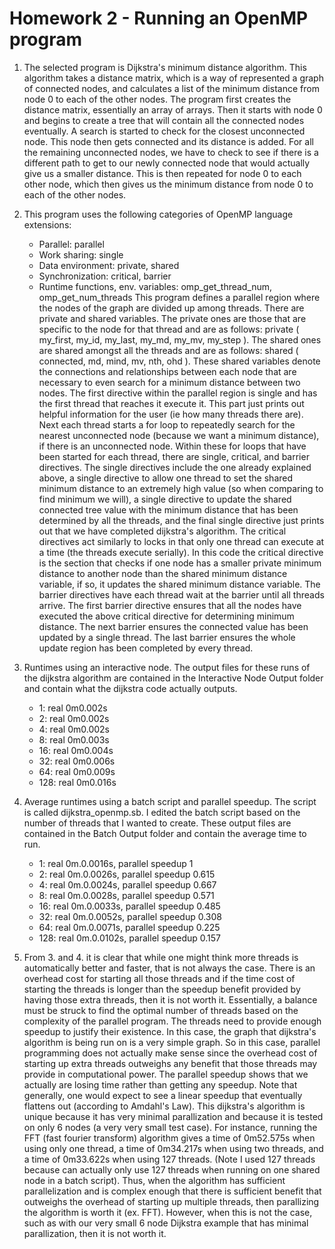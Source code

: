 # Homework 2 - Running an OpenMP program

1. The selected program is Dijkstra's minimum distance algorithm. This algorithm takes a distance matrix, which is a way of represented a graph of connected nodes, and calculates a list of the minimum distance from node 0 to each of the other nodes.
The program first creates the distance matrix, essentially an array of arrays.
Then it starts with node 0 and begins to create a tree that will contain all the connected nodes eventually. A search is started to check for the closest unconnected node. This node then gets connected and its distance is added. For all the remaining unconnected nodes, we have to check to see if there is a different path to get to our newly connected node that would actually give us a smaller distance. This is then repeated for node 0 to each other node, which then gives us the minimum distance from node 0 to each of the other nodes.

2. This program uses the following categories of OpenMP language extensions:
    - Parallel: parallel
    - Work sharing: single
    - Data environment: private, shared
    - Synchronization: critical, barrier
    - Runtime functions, env. variables: omp_get_thread_num, omp_get_num_threads
This program defines a parallel region where the nodes of the graph are divided up among threads. 
There are private and shared variables. The private ones are those that are specific to the node for that thread and are as follows: private ( my_first, my_id, my_last, my_md, my_mv, my_step ). The shared ones are shared amongst all the threads and are as follows: shared ( connected, md, mind, mv, nth, ohd ). These shared variables denote the connections and relationships between each node that are necessary to even search for a minimum distance between two nodes.
The first directive within the parallel region is single and has the first thread that reaches it execute it. This part just prints out helpful information for the user (ie how many threads there are).
Next each thread starts a for loop to repeatedly search for the nearest unconnected node (because we want a minimum distance), if there is an unconnected node. 
Within these for loops that have been started for each thread, there are single, critical, and barrier directives.
The single directives include the one already explained above, a single directive to allow one thread to set the shared minimum distance to an extremely high value (so when comparing to find minimum we will), a single directive to update the shared connected tree value with the minimum distance that has been determined by all the threads, and the final single directive just prints out that we have completed dijkstra's algorithm.
The critical directives act similarly to locks in that only one thread can execute at a time (the threads execute serially). In this code the critical directive is the section that checks if one node has a smaller private minimum distance to another node than the shared minimum distance variable, if so, it updates the shared minimum distance variable.
The barrier directives have each thread wait at the barrier until all threads arrive. The first barrier directive ensures that all the nodes have executed the above critical directive for determining minimum distance. The next barrier ensures the connected value has been updated by a single thread. The last barrier ensures the whole update region has been completed by every thread.

3. Runtimes using an interactive node. The output files for these runs of the dijkstra algorithm are contained in the Interactive Node Output folder and contain what the dijkstra code actually outputs.
    - 1: real	0m0.002s
    - 2: real	0m0.002s
    - 4: real	0m0.002s
    - 8: real	0m0.003s
    - 16: real	0m0.004s
    - 32: real	0m0.006s
    - 64: real	0m0.009s
    - 128: real	0m0.016s

4. Average runtimes using a batch script and parallel speedup. The script is called dijkstra_openmp.sb. I edited the batch script based on the number of threads that I wanted to create. These output files are contained in the Batch Output folder and contain the average time to run.
    - 1: real 0m.0.0016s, parallel speedup 1
    - 2: real 0m.0.0026s, parallel speedup 0.615
    - 4: real 0m.0.0024s, parallel speedup 0.667
    - 8: real 0m.0.0028s, parallel speedup 0.571
    - 16: real 0m.0.0033s, parallel speedup 0.485
    - 32: real 0m.0.0052s, parallel speedup 0.308
    - 64: real 0m.0.0071s, parallel speedup 0.225
    - 128: real 0m.0.0102s, parallel speedup 0.157
5. From 3. and 4. it is clear that while one might think more threads is automatically better and faster, that is not always the case. There is an overhead cost for starting all those threads and if the time cost of starting the threads is longer than the speedup benefit provided by having those extra threads, then it is not worth it. Essentially, a balance must be struck to find the optimal number of threads based on the complexity of the parallel program. The threads need to provide enough speedup to justify their existence. In this case, the graph that dijkstra's algorithm is being run on is a very simple graph. So in this case, parallel programming does not actually make sense since the overhead cost of starting up extra threads outweighs any benefit that those threads may provide in computational power. The parallel speedup shows that we actually are losing time rather than getting any speedup.
Note that generally, one would expect to see a linear speedup that eventually flattens out (according to Amdahl's Law). This dijkstra's algorithm is unique because it has very minimal parallization and because it is tested on only 6 nodes (a very very small test case).
For instance, running the FFT (fast fourier transform) algorithm gives a time of 0m52.575s when using only one thread, a time of 0m34.217s when using two threads, and a time of 0m33.622s when using 127 threads. (Note I used 127 threads because can actually only use 127 threads when running on one shared node in a batch script). Thus, when the algorithm has sufficient parallelization and is complex enough that there is sufficient benefit that outweighs the overhead of starting up multiple threads, then parallizing the algorithm is worth it (ex. FFT). However, when this is not the case, such as with our very small 6 node Dijkstra example that has minimal parallization, then it is not worth it.
